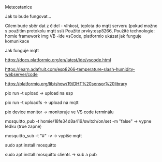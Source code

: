 Meteostanice

Jak to bude fungovat...

Cílem bude sběr dat z čidel - vlhkost, teplota do mqtt serveru (pokud možno s použitím protokolu mqtt ssl) Použité prvky:esp8266, Použité technologie: homie framework img VB -ide vsCode, platformio ukázat jak funguje komunikace

Jak funguje mqtt

https://docs.platformio.org/en/latest/ide/vscode.html

https://learn.adafruit.com/esp8266-temperature-slash-humidity-webserver/code

https://platformio.org/lib/show/19/DHT%20sensor%20library

pio run -t upload -> upload na esp

pio run -t uploadfs -> upload na mqtt

pio device monitor -> monitoruje ve VS code terminálu

mosquitto_pub -t homie/18fe34d8a419/switch/on/set -m "false" -> vypne ledku (true zapne)

mosquitto_sub -t "#" -v -> vypíše mqtt

sudo apt install mosquitto

sudo apt install mosquitto clients -> sub a pub

